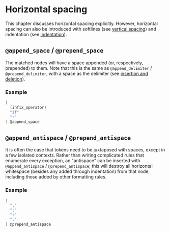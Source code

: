 # Horizontal spacing

<!----------------------------------------------------------------------
TODO: Mention spaced softlines, but these should be discussed in
vertical spacing chapter.
----------------------------------------------------------------------->

This chapter discusses horizontal spacing explicitly. However,
horizontal spacing can also be introduced with softlines (see [vertical
spacing](vertical-spacing.md#append_spaced_softline--prepend_spaced_softline))
and indentation (see [indentation](indentation.md)).

## `@append_space` / `@prepend_space`

The matched nodes will have a space appended (or, respectively,
prepended) to them. Note that this is the same as `@append_delimiter` /
`@prepend_delimiter`, with a space as the delimiter (see [insertion and
deletion](insertion-and-deletion.md#append_delimiter--prepend_delimiter)).

### Example

```scheme
[
  (infix_operator)
  "if"
  ":"
] @append_space
```

## `@append_antispace` / `@prepend_antispace`

It is often the case that tokens need to be juxtaposed with spaces,
except in a few isolated contexts. Rather than writing complicated rules
that enumerate every exception, an "antispace" can be inserted with
`@append_antispace` / `@prepend_antispace`; this will destroy all
horizontal whitespace (besides any added through indentation) from that
node, including those added by other formatting rules.

### Example

```scheme
[
  ","
  ";"
  ":"
  "."
] @prepend_antispace
```
